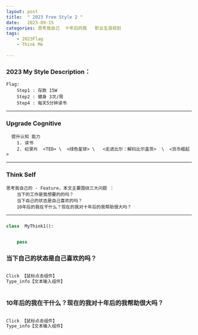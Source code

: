 ```yaml
---
layout: post
title:  " 2023 Free Style 2 "
date:   2023-09-15 
categories: 思考我自己  十年后的我   职业生涯规划
tags:
    - 2023Flag
    - Think Me
    
---
```

### 2023  My Style   Description：
	Flag:
		Step1 : 存款 15W 
		Step2 : 健身 3次/周
		Step4 : 每天5分钟读书



---
###  Upgrade Cognitive 
	  提升认知 能力
		1. 读书
		2. 纪录片  <TED> \  <绿色星球> \   <走进比尔：解码比尔盖茨>  \  <货币崛起>





---
### Think Self
    思考我自己的 - Feature，本文主要围绕三大问题 ： 
        当下的工作是我想要的的吗？ 
        当下自己的状态是自己喜欢的吗？
        10年后的我在干什么？现在的我对十年后的我帮助很大吗？


---

<h3>  </h3>



```python
class  MyThink1():
    

    pass


```



<h3> 当下自己的状态是自己喜欢的吗？</h3>

```python

Click 【鼠标点击组件】 
Type_info【文本输入组件】  



```


<h3> 10年后的我在干什么？现在的我对十年后的我帮助很大吗？</h3>


```python

Click 【鼠标点击组件】 
Type_info【文本输入组件】  



```
